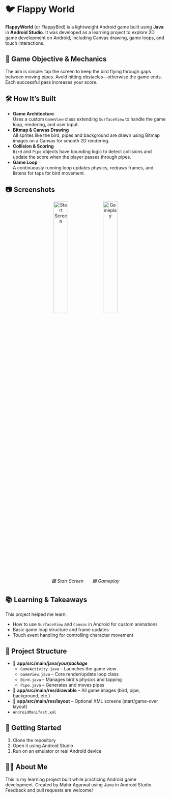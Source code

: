 <h1>🐦 Flappy World</h1>

<p><strong>FlappyWorld</strong> (or FlappyBird) is a lightweight Android game built using <strong>Java</strong> in <strong>Android Studio</strong>. It was developed as a learning project to explore 2D game development on Android, including Canvas drawing, game loops, and touch interactions.</p>

<h2>🎯 Game Objective & Mechanics</h2>
<p>The aim is simple: tap the screen to keep the bird flying through gaps between moving pipes. Avoid hitting obstacles—otherwise the game ends. Each successful pass increases your score.</p>

<h2>🛠️ How It’s Built</h2>
<ul>
  <li>
    <strong>Game Architecture</strong><br/>
    Uses a custom <code>GameView</code> class extending <code>SurfaceView</code> to handle the game loop, rendering, and user input.
  </li>
  <li>
    <strong>Bitmap & Canvas Drawing</strong><br/>
    All sprites like the bird, pipes and background are drawn using Bitmap images on a Canvas for smooth 2D rendering.
  </li>
  <li>
    <strong>Collision & Scoring</strong><br/>
    <code>Bird</code> and <code>Pipe</code> objects have bounding logic to detect collisions and update the score when the player passes through pipes.
  </li>
  <li>
    <strong>Game Loop</strong><br/>
    A continuously running loop updates physics, redraws frames, and listens for taps for bird movement.
  </li>
</ul>

<h2>📷 Screenshots</h2>
<p align="center">
  <img width="30%" alt="Start Screen" src="https://github.com/user-attachments/assets/2734d39a-be09-4c63-bdc9-75315bcdf1d7" />
  <img width="30%" alt="Gameplay" src="https://github.com/user-attachments/assets/0b1672cb-4f98-4e8f-abd6-7b5c2a41fbb4" />
</p>

<p align="center">
  <em> 🟩 Start Screen</em>&nbsp;&nbsp;&nbsp;&nbsp;&nbsp;&nbsp;<em> 🟦 Gameplay</em>
</p>


<h2>📚 Learning & Takeaways</h2>
<p>This project helped me learn:</p>
<ul>
  <li>How to use <code>SurfaceView</code> and <code>Canvas</code> in Android for custom animations</li>
  <li>Basic game loop structure and frame updates</li>
  <li>Touch event handling for controlling character movement</li>
</ul>

<h2>📂 Project Structure</h2>
<ul>
  <li>📁 <strong>app/src/main/java/<em>yourpackage</em></strong>
    <ul>
      <li><code>GameActivity.java</code> – Launches the game view</li>
      <li><code>GameView.java</code> – Core render/update loop class</li>
      <li><code>Bird.java</code> – Manages bird's physics and tapping</li>
      <li><code>Pipe.java</code> – Generates and moves pipes</li>
    </ul>
  </li>
  <li>📁 <strong>app/src/main/res/drawable</strong> – All game images (bird, pipe, background, etc.)</li>
  <li>📁 <strong>app/src/main/res/layout</strong> – Optional XML screens (start/game-over layout)</li>
  <li><code>AndroidManifest.xml</code></li>
</ul>

<h2>🚀 Getting Started</h2>
<ol>
  <li>Clone the repository</li>
  <li>Open it using Android Studio</li>
  <li>Run on an emulator or real Android device</li>
</ol>

<h2>🙋‍♂️ About Me</h2>
<p>This is my learning project built while practicing Android game development. Created by Mahir Agarwal using Java in Android Studio. Feedback and pull requests are welcome!</p>
